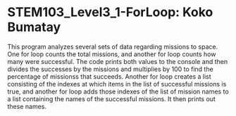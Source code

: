 # STEM103_Level3_1-ForLoop: Koko Bumatay
This program analyzes several sets of data regarding missions to space. One for loop counts the total missions, and another for loop counts how many were successful. The code prints both values to the console and then divides the successes by the missions and multiplies by 100 to find the percentage of missionss that succeeds. Another for loop creates a list consisting of the indexes at which items in the list of successful missions is true, and another for loop adds those indexes of the list of mission names to a list containing the names of the successful missions. It then prints out these names. 
